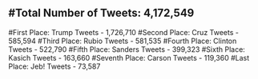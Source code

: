 #Total Number of Tweets: 4,172,549 
---
#First Place: Trump Tweets - 1,726,710
#Second Place: Cruz Tweets - 585,594
#Third Place: Rubio Tweets - 581,535
#Fourth Place: Clinton Tweets - 522,790
#Fifth Place: Sanders Tweets - 399,323
#Sixth Place: Kasich Tweets - 163,660
#Seventh Place: Carson Tweets - 119,360
#Last Place: Jeb! Tweets - 73,587
